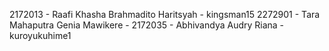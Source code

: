2172013 - Raafi Khasha Brahmadito Haritsyah - kingsman15
2272901 - Tara Mahaputra Genia Mawikere -
2172035 - Abhivandya Audry Riana - kuroyukuhime1

